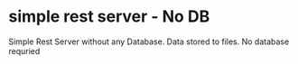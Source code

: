 simple rest server - No DB
=========

Simple Rest Server without any Database. Data stored to files. No database requried 
